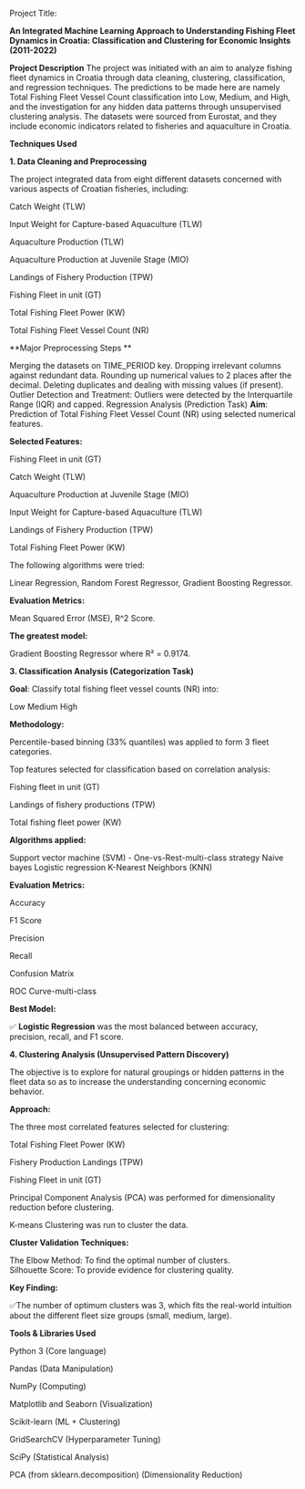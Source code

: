 Project Title: 

**An Integrated Machine Learning Approach to Understanding Fishing Fleet Dynamics in Croatia: Classification and Clustering for Economic Insights (2011-2022)**


**Project Description**
The project was initiated with an aim to analyze fishing fleet dynamics in Croatia through data cleaning, clustering, classification, and regression techniques. The predictions to be made here are namely Total Fishing Fleet Vessel Count classification into Low, Medium, and High, and the investigation for any hidden data patterns through unsupervised clustering analysis. The datasets were sourced from Eurostat, and they include economic indicators related to fisheries and aquaculture in Croatia.

**Techniques Used**

**1. Data Cleaning and Preprocessing**

The project integrated data from eight different datasets concerned with various aspects of Croatian fisheries, including:

Catch Weight (TLW)

Input Weight for Capture-based Aquaculture (TLW)

Aquaculture Production (TLW)

Aquaculture Production at Juvenile Stage (MIO)

Landings of Fishery Production (TPW)

Fishing Fleet in unit (GT)

Total Fishing Fleet Power (KW)

Total Fishing Fleet Vessel Count (NR)

**Major Preprocessing Steps **

Merging the datasets on TIME_PERIOD key.
Dropping irrelevant columns against redundant data.
Rounding up numerical values to 2 places after the decimal.
Deleting duplicates and dealing with missing values (if present). 
Outlier Detection and Treatment: Outliers were detected by the Interquartile Range (IQR) and capped.
Regression Analysis (Prediction Task)
**Aim**: Prediction of Total Fishing Fleet Vessel Count (NR) using selected numerical features.

**Selected Features:**

Fishing Fleet in unit (GT)

Catch Weight (TLW) 

Aquaculture Production at Juvenile Stage (MIO)

Input Weight for Capture-based Aquaculture (TLW)

Landings of Fishery Production (TPW)

Total Fishing Fleet Power (KW)

The following algorithms were tried:

Linear Regression,
Random Forest Regressor,
Gradient Boosting Regressor.


**Evaluation Metrics:**

Mean Squared Error (MSE), 
R^2 Score.

**The greatest model:**

Gradient Boosting Regressor where R² = 0.9174.

**3. Classification Analysis (Categorization Task)**

**Goal**: Classify total fishing fleet vessel counts (NR) into:

Low
Medium
High

**Methodology:**

Percentile-based binning (33% quantiles) was applied to form 3 fleet categories.

Top features selected for classification based on correlation analysis:

Fishing fleet in unit (GT)

Landings of fishery productions (TPW)

Total fishing fleet power (KW)

**Algorithms applied:**

Support vector machine (SVM) - One-vs-Rest-multi-class strategy
Naive bayes
Logistic regression
K-Nearest Neighbors (KNN)

**Evaluation Metrics:**

Accuracy

F1 Score

Precision

Recall

Confusion Matrix

ROC Curve-multi-class

**Best Model:**

✅ **Logistic Regression** was the most balanced between accuracy, precision, recall, and F1 score.

**4. Clustering Analysis (Unsupervised Pattern Discovery)**

 The objective is to explore for natural groupings or hidden patterns in the fleet data so as to increase the understanding concerning economic behavior. 

**Approach:**

The three most correlated features selected for clustering:

Total Fishing Fleet Power (KW)

Fishery Production Landings (TPW)

Fishing Fleet in unit (GT)

Principal Component Analysis (PCA) was performed for dimensionality reduction before clustering.

K-means Clustering was run to cluster the data.

**Cluster Validation Techniques:**

The Elbow Method: To find the optimal number of clusters.  
Silhouette Score: To provide evidence for clustering quality.  

**Key Finding:**

✅The number of optimum clusters was 3, which fits the real-world intuition about the different fleet size groups (small, medium, large).

**Tools & Libraries Used**

Python 3 (Core language)

Pandas (Data Manipulation)

NumPy (Computing)

Matplotlib and Seaborn (Visualization)

Scikit-learn (ML + Clustering)

GridSearchCV (Hyperparameter Tuning)

SciPy (Statistical Analysis)

PCA (from sklearn.decomposition) (Dimensionality Reduction)


